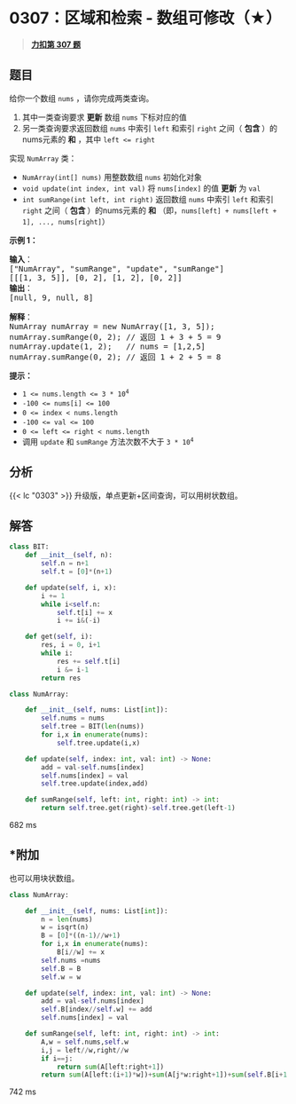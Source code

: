 # 0307：区域和检索 - 数组可修改（★）


> <u>**[力扣第 307 题](https://leetcode.cn/problems/range-sum-query-mutable/)**</u>

## 题目

<p>给你一个数组 <code>nums</code> ，请你完成两类查询。</p>

<ol>
<li>其中一类查询要求 <strong>更新</strong> 数组 <code>nums</code> 下标对应的值</li>
<li>另一类查询要求返回数组 <code>nums</code> 中索引 <code>left</code> 和索引 <code>right</code> 之间（ <strong>包含 </strong>）的nums元素的 <strong>和</strong> ，其中 <code>left &lt;= right</code></li>
</ol>

<p>实现 <code>NumArray</code> 类：</p>

<ul>
<li><code>NumArray(int[] nums)</code> 用整数数组 <code>nums</code> 初始化对象</li>
<li><code>void update(int index, int val)</code> 将 <code>nums[index]</code> 的值 <strong>更新</strong> 为 <code>val</code></li>
<li><code>int sumRange(int left, int right)</code> 返回数组 <code>nums</code> 中索引 <code>left</code> 和索引 <code>right</code> 之间（ <strong>包含 </strong>）的nums元素的 <strong>和</strong> （即，<code>nums[left] + nums[left + 1], ..., nums[right]</code>）</li>
</ul>



<p><strong>示例 1：</strong></p>

<pre>
<strong>输入</strong>：
["NumArray", "sumRange", "update", "sumRange"]
[[[1, 3, 5]], [0, 2], [1, 2], [0, 2]]
<strong>输出</strong>：
[null, 9, null, 8]

<strong>解释</strong>：
NumArray numArray = new NumArray([1, 3, 5]);
numArray.sumRange(0, 2); // 返回 1 + 3 + 5 = 9
numArray.update(1, 2);   // nums = [1,2,5]
numArray.sumRange(0, 2); // 返回 1 + 2 + 5 = 8
</pre>



<p><strong>提示：</strong></p>

<ul>
<li><code>1 &lt;= nums.length &lt;= 3 * 10<sup>4</sup></code></li>
<li><code>-100 &lt;= nums[i] &lt;= 100</code></li>
<li><code>0 &lt;= index &lt; nums.length</code></li>
<li><code>-100 &lt;= val &lt;= 100</code></li>
<li><code>0 &lt;= left &lt;= right &lt; nums.length</code></li>
<li>调用 <code>update</code> 和 <code>sumRange</code> 方法次数不大于 <code>3 * 10<sup>4</sup></code> </li>
</ul>


## 分析

{{< lc "0303" >}} 升级版，单点更新+区间查询，可以用树状数组。

## 解答
```python
class BIT:
    def __init__(self, n):
        self.n = n+1
        self.t = [0]*(n+1)

    def update(self, i, x):
        i += 1
        while i<self.n:
            self.t[i] += x
            i += i&(-i)

    def get(self, i):
        res, i = 0, i+1
        while i:
            res += self.t[i]
            i &= i-1
        return res

class NumArray:

    def __init__(self, nums: List[int]):
        self.nums = nums
        self.tree = BIT(len(nums))
        for i,x in enumerate(nums):
            self.tree.update(i,x)

    def update(self, index: int, val: int) -> None:
        add = val-self.nums[index]
        self.nums[index] = val
        self.tree.update(index,add)

    def sumRange(self, left: int, right: int) -> int:
        return self.tree.get(right)-self.tree.get(left-1)
```
682 ms

## *附加

也可以用块状数组。


```python
class NumArray:

    def __init__(self, nums: List[int]):
        n = len(nums)
        w = isqrt(n)
        B = [0]*((n-1)//w+1)
        for i,x in enumerate(nums):
            B[i//w] += x
        self.nums =nums
        self.B = B
        self.w = w

    def update(self, index: int, val: int) -> None:
        add = val-self.nums[index]
        self.B[index//self.w] += add
        self.nums[index] = val

    def sumRange(self, left: int, right: int) -> int:
        A,w = self.nums,self.w
        i,j = left//w,right//w
        if i==j:
            return sum(A[left:right+1])
        return sum(A[left:(i+1)*w])+sum(A[j*w:right+1])+sum(self.B[i+1:j])
```
742 ms


